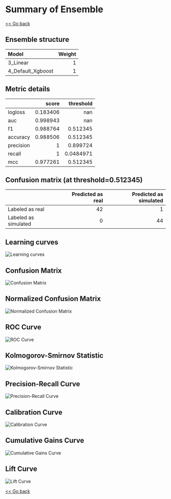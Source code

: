 # Summary of Ensemble

[<< Go back](../README.md)


## Ensemble structure
| Model             |   Weight |
|:------------------|---------:|
| 3_Linear          |        1 |
| 4_Default_Xgboost |        1 |

## Metric details
|           |    score |   threshold |
|:----------|---------:|------------:|
| logloss   | 0.183406 | nan         |
| auc       | 0.998943 | nan         |
| f1        | 0.988764 |   0.512345  |
| accuracy  | 0.988506 |   0.512345  |
| precision | 1        |   0.899724  |
| recall    | 1        |   0.0484971 |
| mcc       | 0.977261 |   0.512345  |


## Confusion matrix (at threshold=0.512345)
|                      |   Predicted as real |   Predicted as simulated |
|:---------------------|--------------------:|-------------------------:|
| Labeled as real      |                  42 |                        1 |
| Labeled as simulated |                   0 |                       44 |

## Learning curves
![Learning curves](learning_curves.png)
## Confusion Matrix

![Confusion Matrix](confusion_matrix.png)


## Normalized Confusion Matrix

![Normalized Confusion Matrix](confusion_matrix_normalized.png)


## ROC Curve

![ROC Curve](roc_curve.png)


## Kolmogorov-Smirnov Statistic

![Kolmogorov-Smirnov Statistic](ks_statistic.png)


## Precision-Recall Curve

![Precision-Recall Curve](precision_recall_curve.png)


## Calibration Curve

![Calibration Curve](calibration_curve_curve.png)


## Cumulative Gains Curve

![Cumulative Gains Curve](cumulative_gains_curve.png)


## Lift Curve

![Lift Curve](lift_curve.png)



[<< Go back](../README.md)
